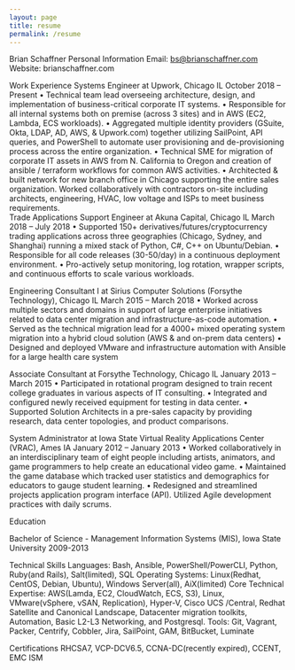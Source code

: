 ```yaml
---
layout: page
title: resume
permalink: /resume
---
```


Brian Schaffner
Personal Information
Email: bs@brianschaffner.com
Website: brianschaffner.com

Work Experience
Systems Engineer at Upwork, Chicago IL                                                                                               October 2018 – Present
•	Technical team lead overseeing architecture, design, and implementation of business-critical corporate IT systems.
•	Responsible for all internal systems both on premise (across 3 sites) and in AWS (EC2, Lambda, ECS workloads).
•	Aggregated multiple identity providers (GSuite, Okta, LDAP, AD, AWS, & Upwork.com) together utilizing SailPoint, API queries, and PowerShell to automate user provisioning and de-provisioning process across the entire organization.
•	Technical SME for migration of corporate IT assets in AWS from N. California to Oregon and creation of ansible / terraform workflows for common AWS activities.
•	Architected & built network for new branch office in Chicago supporting the entire sales organization. Worked collaboratively with contractors on-site including architects, engineering, HVAC, low voltage and ISPs to meet business requirements.					                
Trade Applications Support Engineer at Akuna Capital, Chicago IL                                                        March 2018 – July 2018
•	Supported 150+ derivatives/futures/cryptocurrency trading applications across three geographies (Chicago, Sydney, and Shanghai) running a mixed stack of Python, C#, C++ on Ubuntu/Debian.
•	Responsible for all code releases (30-50/day) in a continuous deployment environment.
•	Pro-actively setup monitoring, log rotation, wrapper scripts, and continuous efforts to scale various workloads.

Engineering Consultant I at Sirius Computer Solutions (Forsythe Technology), Chicago IL               March 2015 – March 2018
•	Worked across multiple sectors and domains in support of large enterprise initiatives related to data center migration and infrastructure-as-code automation.
•	Served as the technical migration lead for a 4000+ mixed operating system migration into a hybrid cloud solution (AWS & and on-prem data centers)
•	Designed and deployed VMware and infrastructure automation with Ansible for a large health care system

Associate Consultant at Forsythe Technology, Chicago IL                                                               January 2013 – March 2015
•	Participated in rotational program designed to train recent college graduates in various aspects of IT consulting.
•	Integrated and configured newly received equipment for testing in data center.
•	Supported Solution Architects in a pre-sales capacity by providing research, data center topologies, and product comparisons.

System Administrator at Iowa State Virtual Reality Applications Center (VRAC), Ames IA            January 2012 – January 2013
•	Worked collaboratively in an interdisciplinary team of eight people including artists, animators, and game programmers to help create an educational video game.
•	Maintained the game database which tracked user statistics and demographics for educators to gauge student learning.
•	Redesigned and streamlined projects application program interface (API). Utilized Agile development practices with daily scrums.

Education

Bachelor of Science - Management Information Systems (MIS), Iowa State University                                              2009-2013                                                                                    

Technical Skills
Languages: Bash, Ansible, PowerShell/PowerCLI, Python, Ruby(and Rails), Salt(limited), SQL
Operating Systems: Linux(Redhat, CentOS, Debian, Ubuntu), Windows Server(all), AiX(limited)
Core Technical Expertise: AWS(Lamda, EC2, CloudWatch, ECS, S3), Linux, VMware(vSphere, vSAN, Replication), Hyper-V, Cisco UCS /Central, Redhat Satellite and Canonical Landscape, Datacenter migration toolkits, Automation, Basic L2-L3 Networking, and Postgresql.
Tools: Git, Vagrant, Packer, Centrify, Cobbler, Jira, SailPoint, GAM, BitBucket, Luminate

Certifications
RHCSA7, VCP-DCV6.5, CCNA-DC(recently expired), CCENT, EMC ISM 
								                


